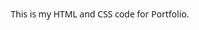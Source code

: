 This is my HTML and CSS code for Portfolio.



<!DOCTYPE html>
<html lang="en">
<head>
    <meta charset="UTF-8">
    <meta name="viewport" content="width=device-width, initial-scale=1.0">
    <title>First Year Student Portfolio</title>
    <style>
        /* Global Styles */
        * {
            margin: 0;
            padding: 0;
            box-sizing: border-box;
            font-family: 'Segoe UI', Tahoma, Geneva, Verdana, sans-serif;
        }

        body {
            background: linear-gradient(135deg, #f5f7fa 0%, #c3cfe2 100%);
            color: #333;
            min-height: 100vh;
            overflow-x: hidden;
        }

        .container {
            max-width: 1200px;
            margin: 0 auto;
            padding: 20px;
        }

        /* Header Styles */
        header {
            text-align: center;
            padding: 30px 0;
            position: relative;
        }

        .profile-img {
            width: 150px;
            height: 150px;
            border-radius: 50%;
            object-fit: cover;
            border: 5px solid rgba(255, 255, 255, 0.3);
            box-shadow: 0 10px 30px rgba(0, 0, 0, 0.2);
            transition: all 0.3s ease;
        }

        .profile-img:hover {
            transform: scale(1.05);
            box-shadow: 0 15px 40px rgba(0, 0, 0, 0.3);
        }

        h1 {
            margin-top: 20px;
            font-size: 2.5rem;
            color: #2c3e50;
        }

        .tagline {
            font-size: 1.2rem;
            color: #7f8c8d;
            margin-bottom: 20px;
        }

        /* Navigation Tabs */
        .tabs {
            display: flex;
            justify-content: center;
            flex-wrap: wrap;
            margin: 30px 0;
            background: rgba(255, 255, 255, 0.8);
            border-radius: 50px;
            padding: 10px;
            box-shadow: 0 5px 15px rgba(0, 0, 0, 0.1);
        }

        .tab {
            padding: 12px 25px;
            margin: 5px;
            cursor: pointer;
            border-radius: 30px;
            font-weight: 600;
            transition: all 0.3s ease;
            position: relative;
            overflow: hidden;
            z-index: 1;
        }

        .tab::before {
            content: '';
            position: absolute;
            top: 0;
            left: 0;
            width: 100%;
            height: 100%;
            background: linear-gradient(45deg, #3498db, #9b59b6);
            z-index: -1;
            transform: scaleX(0);
            transform-origin: right;
            transition: transform 0.3s ease;
            border-radius: 30px;
        }

        .tab:hover::before {
            transform: scaleX(1);
            transform-origin: left;
        }

        .tab:hover {
            color: white;
        }

        .tab.active {
            background: linear-gradient(45deg, #3498db, #9b59b6);
            color: white;
        }

        /* Tab Content */
        .tab-content {
            display: none;
            animation: fadeIn 0.5s ease;
            background: white;
            border-radius: 20px;
            padding: 30px;
            margin-bottom: 30px;
            box-shadow: 0 10px 30px rgba(0, 0, 0, 0.1);
        }

        .tab-content.active {
            display: block;
        }

        @keyframes fadeIn {
            from { opacity: 0; transform: translateY(20px); }
            to { opacity: 1; transform: translateY(0); }
        }

        /* Home Section */
        #home {
            text-align: center;
            position: relative;
            overflow: hidden;
        }

        .home-content {
            position: relative;
            z-index: 2;
        }

        .home-bg {
            position: absolute;
            top: 0;
            left: 0;
            width: 100%;
            height: 100%;
            background: linear-gradient(45deg, rgba(52, 152, 219, 0.1), rgba(155, 89, 182, 0.1));
            z-index: 1;
            border-radius: 20px;
        }

        .welcome-text {
            font-size: 1.8rem;
            margin-bottom: 20px;
            color: #2c3e50;
        }

        .intro {
            font-size: 1.1rem;
            line-height: 1.6;
            margin-bottom: 30px;
            color: #34495e;
        }

        .explore-btn {
            display: inline-block;
            padding: 12px 30px;
            background: linear-gradient(45deg, #3498db, #9b59b6);
            color: white;
            border: none;
            border-radius: 30px;
            font-size: 1rem;
            font-weight: 600;
            cursor: pointer;
            transition: all 0.3s ease;
            text-decoration: none;
            box-shadow: 0 5px 15px rgba(0, 0, 0, 0.1);
        }

        .explore-btn:hover {
            transform: translateY(-3px);
            box-shadow: 0 8px 20px rgba(0, 0, 0, 0.2);
        }

        /* Hobbies Section */
        .hobbies-grid {
            display: grid;
            grid-template-columns: repeat(auto-fill, minmax(250px, 1fr));
            gap: 20px;
            margin-top: 20px;
        }

        .hobby-card {
            background: #f8f9fa;
            border-radius: 15px;
            padding: 20px;
            transition: all 0.3s ease;
            text-align: center;
            box-shadow: 0 5px 15px rgba(0, 0, 0, 0.05);
        }

        .hobby-card:hover {
            transform: translateY(-5px);
            box-shadow: 0 10px 25px rgba(0, 0, 0, 0.1);
            background: linear-gradient(45deg, #f8f9fa, #e9ecef);
        }

        .hobby-icon {
            font-size: 2.5rem;
            margin-bottom: 15px;
            color: #3498db;
        }

        /* Skills Section */
        .skills-container {
            margin-top: 20px;
        }

        .skill-category {
            margin-bottom: 25px;
        }

        .skill-category h3 {
            margin-bottom: 15px;
            color: #2c3e50;
        }

        .skill-bar {
            height: 10px;
            background: #ecf0f1;
            border-radius: 5px;
            margin-bottom: 15px;
            overflow: hidden;
        }

        .skill-progress {
            height: 100%;
            background: linear-gradient(90deg, #3498db, #9b59b6);
            border-radius: 5px;
            transition: width 1s ease;
        }

        .skill-name {
            display: flex;
            justify-content: space-between;
            margin-bottom: 5px;
        }

        /* Education Section */
        .timeline {
            position: relative;
            max-width: 800px;
            margin: 30px auto;
        }

        .timeline::after {
            content: '';
            position: absolute;
            width: 4px;
            background: #3498db;
            top: 0;
            bottom: 0;
            left: 50%;
            margin-left: -2px;
        }

        .timeline-item {
            padding: 10px 40px;
            position: relative;
            width: 50%;
            box-sizing: border-box;
        }

        .timeline-item::after {
            content: '';
            position: absolute;
            width: 20px;
            height: 20px;
            background: white;
            border: 4px solid #3498db;
            border-radius: 50%;
            top: 15px;
            z-index: 1;
        }

        .left {
            left: 0;
        }

        .right {
            left: 50%;
        }

        .left::after {
            right: -12px;
        }

        .right::after {
            left: -12px;
        }

        .timeline-content {
            padding: 20px;
            background: white;
            border-radius: 10px;
            box-shadow: 0 5px 15px rgba(0, 0, 0, 0.1);
        }

        .timeline-date {
            font-weight: bold;
            color: #3498db;
        }

        /* Certificates Section */
        .certificates-grid {
            display: grid;
            grid-template-columns: repeat(auto-fill, minmax(300px, 1fr));
            gap: 20px;
            margin-top: 20px;
        }

        .certificate-card {
            border-radius: 10px;
            overflow: hidden;
            box-shadow: 0 5px 15px rgba(0, 0, 0, 0.1);
            transition: all 0.3s ease;
        }

        .certificate-card:hover {
            transform: translateY(-5px);
            box-shadow: 0 10px 25px rgba(0, 0, 0, 0.2);
        }

        .certificate-img {
            width: 100%;
            height: 200px;
            object-fit: cover;
        }

        .certificate-info {
            padding: 15px;
            background: white;
        }

        /* Contact Section */
        .contact-info {
            display: grid;
            grid-template-columns: repeat(auto-fill, minmax(250px, 1fr));
            gap: 20px;
            margin-top: 20px;
        }

        .contact-card {
            background: #f8f9fa;
            border-radius: 15px;
            padding: 20px;
            text-align: center;
            transition: all 0.3s ease;
        }

        .contact-card:hover {
            background: linear-gradient(45deg, #f8f9fa, #e9ecef);
            transform: translateY(-5px);
        }

        .contact-icon {
            font-size: 2rem;
            color: #3498db;
            margin-bottom: 15px;
        }

        /* Responsive Design */
        @media (max-width: 768px) {
            .timeline::after {
                left: 31px;
            }

            .timeline-item {
                width: 100%;
                padding-left: 70px;
                padding-right: 25px;
            }

            .timeline-item::after {
                left: 21px;
            }

            .left::after, .right::after {
                left: 21px;
            }

            .right {
                left: 0%;
            }
        }
    </style>
</head>
<body>
    <div class="container">
        <header>
            <img src="NSJPhoto.jpg" alt="Profile Image" class="profile-img">
            <h1>Nikhil Jaiswal</h1>
            <p class="tagline">First Year Mechanical Engineering Student | Aspiring Learner</p>
        </header>

        <div class="tabs">
            <div class="tab active" data-tab="home">Home</div>
            <div class="tab" data-tab="hobbies">Hobbies</div>
            <div class="tab" data-tab="skills">Skills</div>
            <div class="tab" data-tab="education">Education</div>
            <div class="tab" data-tab="certificates">Certificates</div>
            <div class="tab" data-tab="contact">Contact</div>
        </div>

        <!-- Home Tab Content -->
        <div id="home" class="tab-content active">
            <div class="home-bg"></div>
            <div class="home-content">
                <h2 class="welcome-text">Welcome to My Portfolio!</h2>
                <p class="intro">
                   
                </p>Hi, I'm Nikhil Jaiswal, a passionate and curious Mechanical Engineering student at MIT College of Alandi. I'm always eager to explore how emerging technologies can shape the future — whether it's through hands-on mechanical innovation or cutting-edge fields like quantum computing and electric vehicles. I enjoy blending creativity with technical knowledge to solve real-world problems, and I'm constantly learning and growing with each project I take on.
                <p class="intro">
                    Eyes on the stars, feet on the ground,
                    A mind that wonders, always unbound.
                    With every sunrise, I seek to know,
                    Where thoughts may wander, I will go.”
                    
                    Driven by this spirit, I dive into new ideas, explore advanced tech like quantum computing, and strive to be part of the future that’s being built today
                </p>
                <a href="#" class="explore-btn" id="explore-btn">Explore My Portfolio</a>
            </div>
        </div>

        <!-- Hobbies Tab Content -->
        <div id="hobbies" class="tab-content">
            <h2>My Hobbies & Interests</h2>
            <div class="hobbies-grid">
                <div class="hobby-card">
                    <div class="hobby-icon">💻</div>
                    <h3>Coding Projects</h3>
                    <p>Building small applications and solving coding challenges to improve my skills.</p>
                </div>
                <div class="hobby-card">
                    <div class="hobby-icon">📚</div>
                    <h3>Reading</h3>
                    <p>Exploring tech blogs, programming books, and science fiction novels.</p>
                </div>
                <div class="hobby-card">
                    <div class="hobby-icon">🎮</div>
                    <h3>Gaming</h3>
                    <p>Playing strategy and puzzle games that challenge my problem-solving abilities.</p>
                </div>
                <div class="hobby-card">
                    <div class="hobby-icon">🎵</div>
                    <h3>Listening Music</h3>
                    <p>Music makes everything better! I listen to songs to relax, focus, or just feel good..</p>
                </div>
            </div>
        </div>

        <!-- Skills Tab Content -->
        <div id="skills" class="tab-content">
            <h2>My Skills</h2>
            <div class="skills-container">
                <div class="skill-category">
                    <h3>Programming Languages</h3>
                    <div class="skill">
                        <div class="skill-name">
                            <span>Python</span>
                            <span>55%</span>
                        </div>
                        <div class="skill-bar">
                            <div class="skill-progress" style="width: 75%"></div>
                        </div>
                    </div>
                    <div class="skill">
                        <div class="skill-name">
                            <span>C Language</span>
                            <span>75%</span>
                        </div>
                        <div class="skill-bar">
                            <div class="skill-progress" style="width: 60%"></div>
                        </div>
                    </div>
                    <div class="skill">
                        <div class="skill-name">
                            <span>HTML/CSS</span>
                            <span>80%</span>
                        </div>
                        <div class="skill-bar">
                            <div class="skill-progress" style="width: 80%"></div>
                        </div>
                    </div>
                    <div class="skill">
                        <div class="skill-name">
                            <span>JavaScript</span>
                            <span>5%</span>
                        </div>
                        <div class="skill-bar">
                            <div class="skill-progress" style="width: 50%"></div>
                        </div>
                    </div>
                </div>

                <div class="skill-category">
                    <h3>Other Skills</h3>
                    <div class="skill">
                        <div class="skill-name">
                            <span>Problem Solving</span>
                            <span>70%</span>
                        </div>
                        <div class="skill-bar">
                            <div class="skill-progress" style="width: 70%"></div>
                        </div>
                    </div>
                    <div class="skill">
                        <div class="skill-name">
                            <span>Teamwork</span>
                            <span>45%</span>
                        </div>
                        <div class="skill-bar">
                            <div class="skill-progress" style="width: 85%"></div>
                        </div>
                    </div>
                    <div class="skill">
                        <div class="skill-name">
                            <span>Communication</span>
                            <span>65%</span>
                        </div>
                        <div class="skill-bar">
                            <div class="skill-progress" style="width: 75%"></div>
                        </div>
                    </div>
                </div>
            </div>
        </div>

        <!-- Education Tab Content -->
        <div id="education" class="tab-content">
            <h2>My Education</h2>
            <div class="timeline">
                <div class="timeline-item left">
                    <div class="timeline-content">
                        <h3>10th Education</h3>
                        <div class="timeline-date">2022</div>
                        <p>School</p>
                        <p>SSC passout from Free Methodist English Medium School, Yavatmal with 84.60% in March-2022.</p>
                    </div>
                </div>
                <div class="timeline-item right">
                    <div class="timeline-content">
                        <h3>HSC Education</h3>
                        <div class="timeline-date">2024</div>
                        <p>Central High School</p>
                        <p>HSC passout from St.Paul Public School Junior College, Nagpur with 64.33% in March-2024</p>
                    </div>
                </div>
                <div class="timeline-item left">
                    <div class="timeline-content">
                        <h3>Currently</h3>
                        <div class="timeline-date">2024</div>
                        <p>College</p>
                        <p>Studying BE(First year) at MITAOE, Alandi,Pune June 2024.</p>
                    </div>
                </div>
            </div>
        </div>

        <!-- Certificates Tab Content -->
        <div id="certificates" class="tab-content">
            <h2>My Certificates</h2>
            <div class="certificates-grid">
                <div class="certificate-card">
                    <img src="cisco certficate.jpg" alt="" class="certificate-img">
                    <div class="certificate-info">
                        <h3>Cisco Certificate</h3>
                        <p>Issued by MIT COLLEGE OF Academy - 8 April 2025</p>
                    </div>
                </div>
                <div class="certificate-card">
                    <img src="certificate2.jpg" alt="Web Development Certificate" class="certificate-img">
                    <div class="certificate-info">
                        <h3>Cisco Certificate 2</h3>
                        <p>Issued by MIT COLLEGE OF Academy - 3 April 2025</p>
                    </div>
                </div> 
                <div class="certificate-card">
                    <img src="https://images.unsplash.com/photo-1515879218367-8466d910aaa4?ixlib=rb-1.2.1&auto=format&fit=crop&w=500&q=60" alt="Algorithms Certificate" class="certificate-img">
                    <div class="certificate-info">
                        <h3>Problem Solving with Algorithms</h3>
                        <p>Coming Soon</p>
                    </div>
                </div>
            </div>
        </div>

        <!-- Contact Tab Content -->
        <div id="contact" class="tab-content">
            <h2>Get In Touch</h2>
            <div class="contact-info">
                <div class="contact-card">
                    <div class="contact-icon">📧</div>
                    <h3>Email</h3>
                    <p>Jaiswal.nikhil2812@gmail.com</p>
                </div>
                <div class="contact-card">
                    <div class="contact-icon">📱</div>
                    <h3>Phone</h3>
                    <p>+91 8459742486</p>
                </div>
                <div class="contact-card">
                    <div class="contact-icon">🔗</div>
                    <h3>LinkedIn</h3>
                    <p>linkedin.com/in/nikhiljaiswal</p>
                </div>
                <div class="contact-card">
                    <div class="contact-icon">🐱</div>
                    <h3>GitHub</h3>
                    <p>https://github.com/nikhiljaiswal-28/Portfolio-Project/settings/pages</p>
                </div>
            </div>
        </div>
    </div>

    <script>
        // Tab functionality
        const tabs = document.querySelectorAll('.tab');
        const tabContents = document.querySelectorAll('.tab-content');

        tabs.forEach(tab => {
            tab.addEventListener('click', () => {
                const tabId = tab.getAttribute('data-tab');
                
                // Remove active class from all tabs and contents
                tabs.forEach(t => t.classList.remove('active'));
                tabContents.forEach(content => content.classList.remove('active'));
                
                // Add active class to clicked tab and corresponding content
                tab.classList.add('active');
                document.getElementById(tabId).classList.add('active');
            });
        });

        // Explore button functionality
        document.getElementById('explore-btn').addEventListener('click', (e) => {
            e.preventDefault();
            
            // Remove active class from all tabs and contents
            tabs.forEach(t => t.classList.remove('active'));
            tabContents.forEach(content => content.classList.remove('active'));
            
            // Activate hobbies tab
            document.querySelector('.tab[data-tab="hobbies"]').classList.add('active');
            document.getElementById('hobbies').classList.add('active');
            
            // Smooth scroll to tabs
            document.querySelector('.tabs').scrollIntoView({ behavior: 'smooth' });
        });

        // Animate skill bars when skills tab is opened
        const skillsTab = document.querySelector('.tab[data-tab="skills"]');
        skillsTab.addEventListener('click', () => {
            const skillBars = document.querySelectorAll('.skill-progress');
            skillBars.forEach(bar => {
                const width = bar.style.width;
                bar.style.width = '0';
                setTimeout(() => {
                    bar.style.width = width;
                }, 100);
            });
        });
    </script>
</body>
</html>
